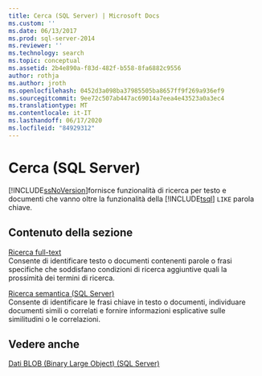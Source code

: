 ```yaml
---
title: Cerca (SQL Server) | Microsoft Docs
ms.custom: ''
ms.date: 06/13/2017
ms.prod: sql-server-2014
ms.reviewer: ''
ms.technology: search
ms.topic: conceptual
ms.assetid: 2b4e890a-f83d-482f-b558-8fa6882c9556
author: rothja
ms.author: jroth
ms.openlocfilehash: 0452d3a098ba37985505ba8657ff9f269a936ef9
ms.sourcegitcommit: 9ee72c507ab447ac69014a7eea4e43523a0a3ec4
ms.translationtype: MT
ms.contentlocale: it-IT
ms.lasthandoff: 06/17/2020
ms.locfileid: "84929312"
---
```

# <a name="search-sql-server"></a>Cerca (SQL Server)
  [!INCLUDE[ssNoVersion](../includes/ssnoversion-md.md)]fornisce funzionalità di ricerca per testo e documenti che vanno oltre la funzionalità della [!INCLUDE[tsql](../includes/tsql-md.md)] `LIKE` parola chiave.  
  
## <a name="in-this-section"></a>Contenuto della sezione  
 [Ricerca full-text](../relational-databases/search/full-text-search.md)  
 Consente di identificare testo o documenti contenenti parole o frasi specifiche che soddisfano condizioni di ricerca aggiuntive quali la prossimità dei termini di ricerca.  
  
 [Ricerca semantica &#40;SQL Server&#41;](../relational-databases/search/semantic-search-sql-server.md)  
 Consente di identificare le frasi chiave in testo o documenti, individuare documenti simili o correlati e fornire informazioni esplicative sulle similitudini o le correlazioni.  
  
## <a name="see-also"></a>Vedere anche  
 [Dati BLOB &#40;Binary Large Object&#41; &#40;SQL Server&#41;](../relational-databases/blob/binary-large-object-blob-data-sql-server.md)  
  
  
